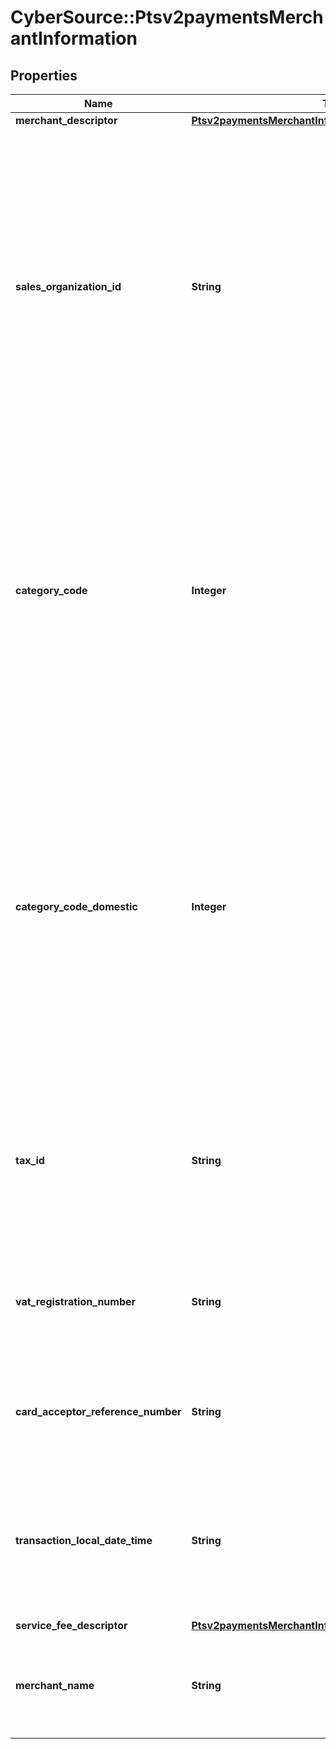 # CyberSource::Ptsv2paymentsMerchantInformation

## Properties
Name | Type | Description | Notes
------------ | ------------- | ------------- | -------------
**merchant_descriptor** | [**Ptsv2paymentsMerchantInformationMerchantDescriptor**](Ptsv2paymentsMerchantInformationMerchantDescriptor.md) |  | [optional] 
**sales_organization_id** | **String** | Company ID assigned to an independent sales organization. Get this value from Mastercard.  #### CyberSource through VisaNet The value for this field corresponds to the following data in the TC 33 capture file: - Record: CP01 TCR6 - Position: 106-116 - Field: Mastercard Independent Sales Organization ID  **Note** The TC 33 Capture file contains information about the purchases and refunds that a merchant submits to CyberSource. CyberSource through VisaNet creates the TC 33 Capture file at the end of the day and sends it to the merchant’s acquirer, who uses this information to facilitate end-of-day clearing processing with payment card companies.  For processor-specific information, see the &#x60;sales_organization_ID&#x60; field description in [Credit Card Services Using the SCMP API.](http://apps.cybersource.com/library/documentation/dev_guides/CC_Svcs_SCMP_API/html)  | [optional] 
**category_code** | **Integer** | The value for this field is a four-digit number that the payment card industry uses to classify merchants into market segments. A payment card company assigned one or more of these values to your business when you started accepting the payment card company’s cards. When you do not include this field in your request, CyberSource uses the value in your CyberSource account.  For processor-specific information, see the &#x60;merchant_category_code&#x60; field description in [Credit Card Services Using the SCMP API.](http://apps.cybersource.com/library/documentation/dev_guides/CC_Svcs_SCMP_API/html)  #### CyberSource through VisaNet The value for this field corresponds to the following data in the TC 33 capture file5: - Record: CP01 TCR4 - Position: 150-153 - Field: Merchant Category Code  | [optional] 
**category_code_domestic** | **Integer** | Merchant category code for domestic transactions. The value for this field is a four-digit number that the payment card industry uses to classify merchants into market segments. A payment card company assigned one or more of these values to your business when you started accepting the payment card company’s cards. Including this field in a request for a domestic transaction might reduce interchange fees.  When you include this field in a request: - Do not include the &#x60;merchant_category_code&#x60; field. - The value for this field overrides the value in your CyberSource account.  This field is supported only for: - Domestic transactions with Mastercard in Spain. Domestic means that you and the cardholder are in the same country. - Merchants enrolled in the OmniPay Direct interchange program. - First Data Merchant Solutions (Europe) on OmniPay Direct.  | [optional] 
**tax_id** | **String** | Your Cadastro Nacional da Pessoa Jurídica (CNPJ) number.  This field is supported only for BNDES transactions on CyberSource through VisaNet.  The value for this field corresponds to the following data in the TC 33 capture file5: - Record: CP07 TCR6 - Position: 40-59 - Field: BNDES Reference Field 1  For details, see &#x60;bill_merchant_tax_id&#x60; field description in the [Credit Card Services Using the SCMP API.](https://apps.cybersource.com/library/documentation/dev_guides/CC_Svcs_SCMP_API/html/)  | [optional] 
**vat_registration_number** | **String** | Your government-assigned tax identification number.  For CtV processors, the maximum length is 20.  For other processor-specific information, see the &#x60;merchant_vat_registration_number&#x60; field description in [Level II and Level III Processing Using the SCMP API.](http://apps.cybersource.com/library/documentation/dev_guides/Level_2_3_SCMP_API/html)  | [optional] 
**card_acceptor_reference_number** | **String** | Reference number that facilitates card acceptor/corporation communication and record keeping.  For processor-specific information, see the &#x60;card_acceptor_ref_number&#x60; field description in [Level II and Level III Processing Using the SCMP API.](http://apps.cybersource.com/library/documentation/dev_guides/Level_2_3_SCMP_API/html)  | [optional] 
**transaction_local_date_time** | **String** | Date and time at your physical location.  Format: &#x60;YYYYMMDDhhmmss&#x60;, where:  - &#x60;YYYY&#x60; &#x3D; year  - &#x60;MM&#x60; &#x3D; month  - &#x60;DD&#x60; &#x3D; day  - &#x60;hh&#x60; &#x3D; hour  - &#x60;mm&#x60; &#x3D; minutes  - &#x60;ss&#x60; &#x3D; seconds  #### Used by **Authorization** Required for these processors: - American Express Direct                                                                                                                                                                                                                                                                                                                         - American Express Direct - Credit Mutuel-CIC - FDC Nashville Global - SIX  Optional for all other processors.  | [optional] 
**service_fee_descriptor** | [**Ptsv2paymentsMerchantInformationServiceFeeDescriptor**](Ptsv2paymentsMerchantInformationServiceFeeDescriptor.md) |  | [optional] 
**merchant_name** | **String** | Use this field only if you are requesting payment with Payer Authentication serice together.  Your company’s name as you want it to appear to the customer in the issuing bank’s authentication form. This value overrides the value specified by your merchant bank.  | [optional] 



